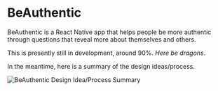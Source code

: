 # BeAuthentic 

BeAuthentic is a React Native app that helps people be more authentic through questions that reveal more about themselves and others.

This is presently still in development, around 90%. *Here be dragons*.

In the meantime, here is a summary of the design ideas/process. 

![BeAuthentic Design Idea/Process Summary](http://jssolichin.com/BeAuthenticSummary.png)
